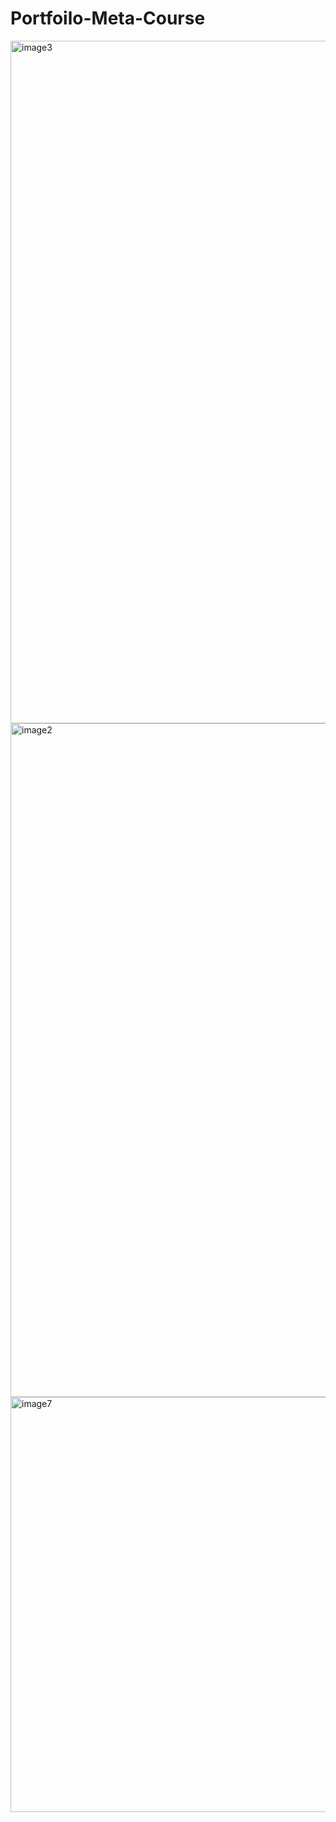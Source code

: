 # Portfoilo-Meta-Course
<img width="1092" alt="image3" src="https://github.com/kutay-oksuzz/Portfoilo-MetaCourse-React-/assets/113855499/9309edbf-1725-41c2-ad27-9273a601568d">

<img width="1078" alt="image2" src="https://github.com/kutay-oksuzz/Portfoilo-MetaCourse-React-/assets/113855499/9ffa3dbe-0f99-482d-8f46-f5e1fa5fed55">

<img width="664" alt="image7" src="https://github.com/kutay-oksuzz/Portfoilo-MetaCourse-React-/assets/113855499/1a8c9cef-d651-4403-9c58-22d532256771">
